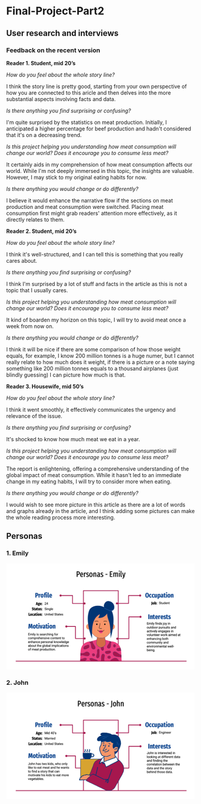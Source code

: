 # Final-Project-Part2

## User research and interviews

### Feedback on the recent version

**Reader 1. Student, mid 20’s**

*How do you feel about the whole story line?*

I think the story line is pretty good, starting from your own perspective of how you are connected to this aricle and then delves into the more substantial aspects involving facts and data.

*Is there anything you find surprising or confusing?*

I'm quite surprised by the statistics on meat production. Initially, I anticipated a higher percentage for beef production and hadn't considered that it's on a decreasing trend.

*Is this project helping you understanding how meat consumption will change our world? Does it encourage you to consume less meat?*

It certainly aids in my comprehension of how meat consumption affects our world. While I'm not deeply immersed in this topic, the insights are valuable. However, I may stick to my original eating habits for now.

*Is there anything you would change or do differently?*  

I believe it would enhance the narrative flow if the sections on meat production and meat consumption were switched. Placing meat consumption first might grab readers' attention more effectively, as it directly relates to them.

**Reader 2. Student, mid 20’s**

*How do you feel about the whole story line?*

I think it's well-structured, and I can tell this is something that you really cares about. 

*Is there anything you find surprising or confusing?*

I think I'm surprised by a lot of stuff and facts in the article as this is not a topic that I usually cares.

*Is this project helping you understanding how meat consumption will change our world? Does it encourage you to consume less meat?*

It kind of boarden my horizon on this topic, I will try to avoid meat once a week from now on.

*Is there anything you would change or do differently?*  

I think it will be nice if there are some comparison of how those weight equals, for example, I know 200 million tonnes is a huge numer, but I cannot really relate to how much does it weight, if there is a picture or a note saying something like 200 million tonnes equals to a thousand airplanes (just blindly guessing) I can picture how much is that.

**Reader 3. Housewife, mid 50’s**

*How do you feel about the whole story line?*

I think it went smoothly, it effectively communicates the urgency and relevance of the issue.

*Is there anything you find surprising or confusing?*

It's shocked to know how much meat we eat in a year.

*Is this project helping you understanding how meat consumption will change our world? Does it encourage you to consume less meat?*

The report is enlightening, offering a comprehensive understanding of the global impact of meat consumption. While it hasn't led to an immediate change in my eating habits, I will try to consider more when eating.

*Is there anything you would change or do differently?*  

I would wish to see more picture in this article as there are a lot of words and graphs already in the article, and I think adding some pictures can make the whole reading process more interesting.

## Personas

### 1. Emily
<img src="Emily Persona.png" width="700"/>

### 2. John
<img src="John Persona.png" width="700"/>
